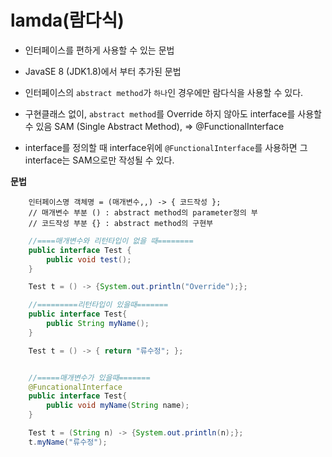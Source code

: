 # lamda(람다식)

- 인터페이스를 편하게 사용할 수 있는 문법
- JavaSE 8 (JDK1.8)에서 부터 추가된 문법
- 인터페이스의 `abstract method`가 `하나`인 경우에만 람다식을 사용할 수 있다.
- 구현클래스 없이, `abstract method`를 Override 하지 않아도 interface를 사용할 수 있음 SAM (Single Abstract Method), => @FunctionalInterface

- interface를 정의할 때 interface위에 `@FunctionalInterface`를 사용하면 그 interface는 SAM으로만 작성될 수 있다.

**문법**
```
    인터페이스명 객체명 = (매개변수,,) -> { 코드작성 };
    // 매개변수 부분 () : abstract method의 parameter정의 부
    // 코드작성 부분 {} : abstract method의 구현부 
```

```java
    //====매개변수와 리턴타입이 없을 때========
    public interface Test {
        public void test();
    }

    Test t = () -> {System.out.println("Override");};

    //=========리턴타입이 있을때=======
    public interface Test{
        public String myName();
    }

    Test t = () -> { return "류수정"; };


    //=====매개변수가 있을때=======
    @FuncationalInterface
    public interface Test{
        public void myName(String name);
    }

    Test t = (String n) -> {System.out.println(n);};
    t.myName("류수정");

```